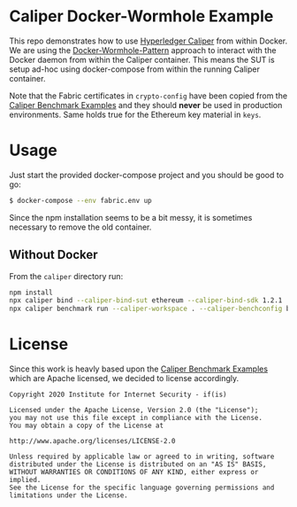 # Caliper Docker-Wormhole Example

This repo demonstrates how to use [Hyperledger Caliper](https://github.com/hyperledger/caliper) from within Docker.
We are using the [Docker-Wormhole-Pattern](https://ro14nd.de/Docker-Wormhole-Pattern) approach to interact with the Docker daemon from within the Caliper container. This means the SUT is setup ad-hoc using docker-compose from within the running Caliper container.

Note that the Fabric certificates in `crypto-config` have been copied from the [Caliper Benchmark Examples](https://github.com/hyperledger/caliper-benchmarks) and they should **never** be used in production environments. Same holds true for the Ethereum key material in `keys`.

# Usage

Just start the provided docker-compose project and you should be good to go:

```bash
$ docker-compose --env fabric.env up
```

Since the npm installation seems to be a bit messy, it is sometimes necessary to remove the old container.

## Without Docker

From the `caliper` directory run:
```bash
npm install 
npx caliper bind --caliper-bind-sut ethereum --caliper-bind-sdk 1.2.1
npx caliper benchmark run --caliper-workspace . --caliper-benchconfig benchmarks/scenario/config.yaml --caliper-networkconfig networks/ethereum/1node/ethereum.json

```


# License

Since this work is heavly based upon the [Caliper Benchmark Examples](https://github.com/hyperledger/caliper-benchmarks) which are Apache licensed, we decided to license accordingly.

    Copyright 2020 Institute for Internet Security - if(is)

    Licensed under the Apache License, Version 2.0 (the "License");
    you may not use this file except in compliance with the License.
    You may obtain a copy of the License at

    http://www.apache.org/licenses/LICENSE-2.0

    Unless required by applicable law or agreed to in writing, software
    distributed under the License is distributed on an "AS IS" BASIS,
    WITHOUT WARRANTIES OR CONDITIONS OF ANY KIND, either express or implied.
    See the License for the specific language governing permissions and
    limitations under the License.